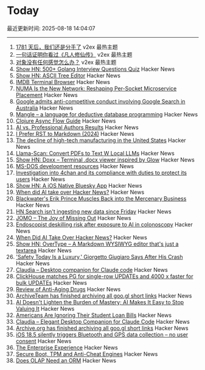 # Today

最近更新时间: 2025-08-18 14:04:07

--- 
1. [1781 天后，我们还是分手了](https://www.v2ex.com/t/1153086) v2ex 最热主题
2. [一句话证明你看过《凡人修仙传》](https://www.v2ex.com/t/1153055) v2ex 最热主题
3. [对象没有任何感觉怎么办？](https://www.v2ex.com/t/1153045) v2ex 最热主题
4. [Show HN: 500+ Golang Interview Questions Quiz](https://applyre.com/resources/500-interview-questions/golang/) Hacker News
5. [Show HN: ASCII Tree Editor](https://asciitree.reorx.com/) Hacker News
6. [IMDB Terminal Browser](https://github.com/isene/IMDB) Hacker News
7. [NUMA Is the New Network: Reshaping Per-Socket Microservice Placement](https://codemia.io/blog/path/NUMA-Is-the-New-Network-How-Per-Socket-Memory-Models-Are-Reshaping-Microservice-Placement) Hacker News
8. [Google admits anti-competitive conduct involving Google Search in Australia](https://www.accc.gov.au/media-release/google-admits-anti-competitive-conduct-involving-google-search-in-australia) Hacker News
9. [Mangle – a language for deductive database programming](https://github.com/google/mangle) Hacker News
10. [Clojure Async Flow Guide](https://clojure.github.io/core.async/flow-guide.html) Hacker News
11. [AI vs. Professional Authors Results](http://mark---lawrence.blogspot.com/2025/08/the-ai-vs-authors-results-part-2.html) Hacker News
12. [I Prefer RST to Markdown (2024)](https://buttondown.com/hillelwayne/archive/why-i-prefer-rst-to-markdown/) Hacker News
13. [The decline of high-tech manufacturing in the United States](https://blog.waldrn.com/p/the-decline-of-high-tech-manufacturing) Hacker News
14. [Llama-Scan: Convert PDFs to Text W Local LLMs](https://github.com/ngafar/llama-scan) Hacker News
15. [Show HN: Doxx – Terminal .docx viewer inspired by Glow](https://github.com/bgreenwell/doxx) Hacker News
16. [MS-DOS development resources](https://github.com/SuperIlu/DOSDevelResources/blob/main/README.md) Hacker News
17. [Investigation into 4chan and its compliance with duties to protect its users](https://www.ofcom.org.uk/online-safety/illegal-and-harmful-content/investigation-into-4chan-and-its-compliance-with-duties-to-protect-its-users-from-illegal-content) Hacker News
18. [Show HN: A iOS Native Bluesky App](https://github.com/0xatrilla/LiquidSky) Hacker News
19. [When did AI take over Hacker News?](https://zachperk.com/blog/when-did-ai-take-over-hn) Hacker News
20. [Blackwater's Erik Prince Muscles Back into the Mercenary Business](https://www.wsj.com/world/americas/erik-prince-mercenaries-vectus-global-5a166dca) Hacker News
21. [HN Search isn't ingesting new data since Friday](https://github.com/algolia/hn-search/issues/248) Hacker News
22. [JOMO – The Joy of Missing Out](https://jomo.lol) Hacker News
23. [Endoscopist deskilling risk after exposure to AI in colonoscopy](https://www.thelancet.com/journals/langas/article/PIIS2468-1253(25)00133-5/abstract) Hacker News
24. [When Did AI Take Over Hacker News?](https://zachperk.com/blog/when-did-ai-take-over-hn) Hacker News
25. [Show HN: OverType – A Markdown WYSIWYG editor that's just a textarea](https://news.ycombinator.com/item?id=44932651) Hacker News
26. ['Safety Today Is a Luxury,' Giorgetto Giugiaro Says After His Crash](https://www.jalopnik.com/1930930/giorgetto-giugiaro-crash-op-ed/) Hacker News
27. [Claudia – Desktop companion for Claude code](https://claudiacode.com/) Hacker News
28. [ClickHouse matches PG for single-row UPDATEs and 4000 x faster for bulk UPDATEs](https://clickhouse.com/blog/update-performance-clickhouse-vs-postgresql) Hacker News
29. [Review of Anti-Aging Drugs](https://scienceblog.com/joshmitteldorf/2025/08/17/review-of-anti-aging-drugs/) Hacker News
30. [ArchiveTeam has finished archiving all goo.gl short links](https://tracker.archiveteam.org/goo-gl/) Hacker News
31. [AI Doesn't Lighten the Burden of Mastery; AI Makes It Easy to Stop Valuing It](https://playtechnique.io/blog/ai-doesnt-lighten-the-burden-of-mastery.html) Hacker News
32. [Americans Are Ignoring Their Student Loan Bills](https://news.bloomberglaw.com/banking-law/millions-of-americans-are-ignoring-their-student-loan-bills) Hacker News
33. [Claudia – Elegant Desktop Companion for Claude Code](https://claudiacode.com/) Hacker News
34. [Archive.org has finished archiving all goo.gl short links](https://tracker.archiveteam.org/goo-gl/) Hacker News
35. [iOS 18.5 silently triggers Bluetooth and GPS data collection – no user consent](https://github.com/JGoyd/iOS-18.5-Bluetooth-Privacy-Vuln) Hacker News
36. [The Enterprise Experience](https://churchofturing.github.io/the-enterprise-experience.html) Hacker News
37. [Secure Boot, TPM and Anti-Cheat Engines](https://andrewmoore.ca/blog/post/anticheat-secure-boot-tpm/) Hacker News
38. [Does OLAP Need an ORM](https://clickhouse.com/blog/moosestack-does-olap-need-an-orm) Hacker News
